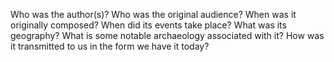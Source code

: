 Who was the author(s)?
Who was the original audience?
When was it originally composed?
When did its events take place?
What was its geography?
What is some notable archaeology associated with it?
How was it transmitted to us in the form we have it today? 
